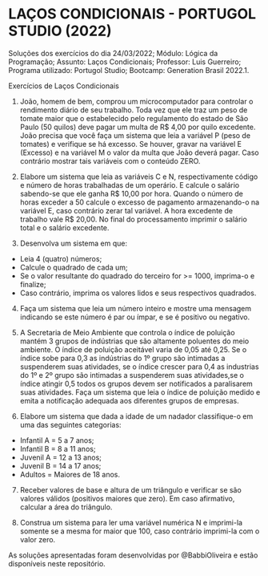 # LAÇOS CONDICIONAIS - PORTUGOL STUDIO (2022)

Soluções dos exercícios do dia 24/03/2022; 
Módulo: Lógica da Programação; 
Assunto: Laços Condicionais; 
Professor: Luis Guerreiro; 
Programa utilizado: Portugol Studio; 
Bootcamp: Generation Brasil 2022.1.

Exercícios de Laços Condicionais

1. João, homem de bem, comprou um microcomputador para controlar o rendimento diário de seu trabalho. Toda vez que ele traz um peso de tomate maior que o estabelecido pelo regulamento do estado de São Paulo (50 quilos) deve pagar um multa de R$ 4,00 por quilo excedente. João precisa que você faça um sistema que leia a variável P (peso de tomates) e verifique se há excesso. Se houver, gravar na variável E (Excesso) e na variável M o valor da multa que João deverá pagar. Caso contrário mostrar tais variáveis com o conteúdo ZERO.

2. Elabore um sistema que leia as variáveis C e N, respectivamente código e número de
horas trabalhadas de um operário. E calcule o salário sabendo-se que ele ganha R$ 10,00
por hora. Quando o número de horas exceder a 50 calcule o excesso de pagamento
armazenando-o na variável E, caso contrário zerar tal variável. A hora excedente de
trabalho vale R$ 20,00. No final do processamento imprimir o salário total e o salário
excedente.

3. Desenvolva um sistema em que:
- Leia 4 (quatro) números;
- Calcule o quadrado de cada um;
- Se o valor resultante do quadrado do terceiro for >= 1000, imprima-o e finalize;
- Caso contrário, imprima os valores lidos e seus respectivos quadrados.

4. Faça um sistema que leia um número inteiro e mostre uma mensagem indicando se este número é par ou ímpar, e se é positivo ou negativo.

5. A Secretaria de Meio Ambiente que controla o índice de poluição mantém 3 grupos de indústrias que são altamente poluentes do meio ambiente. O índice de poluição aceitável varia de 0,05 até 0,25. Se o índice sobe para 0,3 as indústrias do 1º grupo são intimadas a suspenderem suas atividades, se o índice crescer para 0,4 as industrias do 1º e 2º grupo são intimadas a suspenderem suas atividades,se o índice atingir 0,5 todos os grupos devem ser notificados a paralisarem suas atividades. Faça um sistema que leia o índice de poluição medido e emita a notificação adequada aos diferentes grupos de empresas.

6. Elabore um sistema que dada a idade de um nadador classifique-o em uma das seguintes
categorias:

- Infantil A = 5 a 7 anos;
- Infantil B = 8 a 11 anos;
- Juvenil A = 12 a 13 anos;
- Juvenil B = 14 a 17 anos;
- Adultos = Maiores de 18 anos.

7. Receber valores de base e altura de um triângulo e verificar se são valores válidos (positivos maiores que zero). Em caso afirmativo, calcular a área do triângulo.

8. Construa um sistema para ler uma variável numérica N e imprimi-la somente se a mesma for maior que 100, caso contrário imprimi-la com o valor zero.

As soluções apresentadas foram desenvolvidas por @BabbiOliveira e estão disponíveis neste repositório.